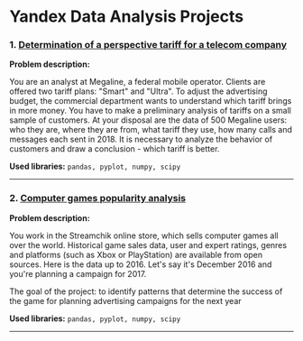 # Yandex Data Analysis Projects

### 1. <a href="https://github.com/asadovka/Yandex_Data_Analysis/blob/main/1_Telecom_tariffs_analysis.ipynb">Determination of a perspective tariff for a telecom company</a>

**Problem description:**


You are an analyst at Megaline, a federal mobile operator. Clients are offered two tariff plans: "Smart" and "Ultra". To adjust the advertising budget, the commercial department wants to understand which tariff brings in more money. You have to make a preliminary analysis of tariffs on a small sample of customers. At your disposal are the data of 500 Megaline users: who they are, where they are from, what tariff they use, how many calls and messages each sent in 2018. It is necessary to analyze the behavior of customers and draw a conclusion - which tariff is better.

**Used libraries:**
`pandas, pyplot, numpy, scipy`
<hr>

### 2. <a href="https://github.com/asadovka/Yandex_Data_Analysis/blob/main/2_%D0%A1omputer_games_popularity_analysis/project_2.md">Computer games popularity analysis</a>

**Problem description:**


You work in the Streamchik online store, which sells computer games all over the world. Historical game sales data, user and expert ratings, genres and platforms (such as Xbox or PlayStation) are available from open sources. Here is the data up to 2016. Let's say it's December 2016 and you're planning a campaign for 2017.

The goal of the project: to identify patterns that determine the success of the game for planning advertising campaigns for the next year

**Used libraries:**
`pandas, pyplot, numpy, scipy`
<hr>



